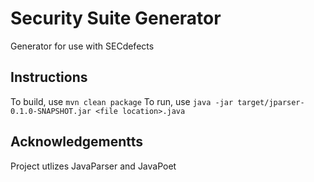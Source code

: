 # Security Suite Generator

Generator for use with SECdefects

## Instructions
To build, use `mvn clean package`
To run, use `java -jar target/jparser-0.1.0-SNAPSHOT.jar <file location>.java`

## Acknowledgementts
Project utlizes JavaParser and JavaPoet
